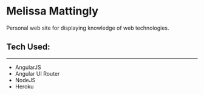 # Melissa Mattingly
Personal web site for displaying knowledge of web technologies. 

## Tech Used: 
-------------
* AngularJS
* Angular UI Router
* NodeJS
* Heroku
